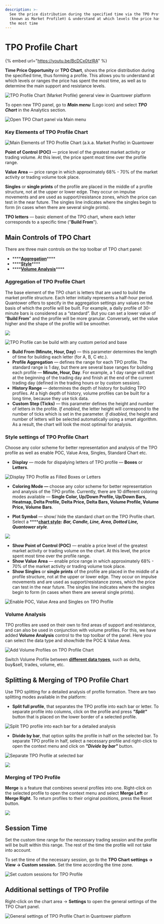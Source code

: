 ```yaml
---
description: >-
  See the price distribution during the specified time via the TPO Profile
  (known as Market Profile®) & understand at which levels the price has spent
  the most time
---
```


# TPO Profile Chart

{% embed url="https://youtu.be/BcDCx0tzlRA" %}

**Time Price Opportunity** or **TPO Chart**, shows the price distribution during the specified time, thus forming a profile. This allows you to understand at which levels or ranges the price has spent the most time, as well as to determine the main support and resistance levels.

![TPO Profile Chart \(Market Profile\) general view in Quantower platform](../.gitbook/assets/tpo-profile-chart-general-view.png)

To open new TPO panel, go to _**Main menu**_ \(Logo icon\) and select _**TPO Chart**_ in the Analytics section.

![Open TPO Chart panel via Main menu](../.gitbook/assets/tpo_start.png)

### Key Elements of TPO Profile Chart

![Main Elements of TPO Profile Chart \(a.k.a. Market Profile\) in Quantower](../.gitbook/assets/tpocontrols.png)

**Point of Control \(POC\)** — price level of the greatest market activity or trading volume. At this level, the price spent most time over the profile range.

**Value Area** — price range in which approximately 68% - 70% of the market activity or trading volume took place.

**Singles** or **single prints** of the profile are placed in the middle of a profile structure, not at the upper or lower edge. They occur on impulse movements and are used as support/resistance zones, which the price can test in the near future. The singles line indicates where the singles begin to form \(in cases when there are several single prints\).

**TPO letters** — basic element of the TPO chart, where each letter corresponds to a specific time \("**Build From**"\).

## Main Controls of TPO Chart

There are three main controls on the top toolbar of TPO chart panel:

* \*\*\*\*[**Aggregation**](tpo-chart.md#aggregation-of-tpo-profile-chart)\*\*\*\*
* \*\*\*\*[**Style**](tpo-chart.md#style-settings-of-tpo-profile-chart)\*\*\*\*
* \*\*\*\*[**Volume Analysis**](tpo-chart.md#volume-analysis)\*\*\*\*

### Aggregation of TPO Profile Chart

The base element of the TPO chart is letters that are used to build the market profile structure. Each letter initially represents a half-hour period. Quantower offers to specify in the aggregation settings any values on the basis of which the profile will be built. For example, a daily profile of 30-minute bars is considered as a “standard”. But you can set a lower value of “**Build From**” and the profile will be more granular. Conversely, set the value higher and the shape of the profile will be smoother.

![](../.gitbook/assets/custom-period.gif)

![TPO Profile can be build with any custom period and base](../.gitbook/assets/screenshot_11.png)

* **Build From \(Minute, Hour, Day\)** — this parameter determines the length of time for building each letter \(for A, B, C etc.\).
* **Profile Aggregation** — defines the range for each TPO profile. The standard range is 1 day, but there are several base ranges for building each profile — **Minute, Hour, Day**. For example, a 1 day range will start at the beginning of the trading day and finish at the end of the current trading day \(defined in the trading hours or by custom session\).
* **History Range** — determines the depth of history for building TPO profiles. At a high depth of history, volume profiles can be built for a long time, because they use tick data.
* **Custom Step \(Ticks\)** — this parameter defines the height and number of letters in the profile. _If enabled_, the letter height will correspond to the number of ticks which is set in the parameter. _If disabled_, the height and number of letters will be selected automatically using a smart algorithm. As a result, the chart will look the most optimal for analysis.

### Style settings of TPO Profile Chart

Choose any color scheme for better representation and analysis of the TPO profile as well as enable POC, Value Area, Singles, Standard Chart etc.

* **Display** — mode for dispalying letters of TPO profile — **Boxes** or **Letters**.

![Display TPO Profile as Filled Boxes or Letters](../.gitbook/assets/display-boxes-or-letters.png)

* **Coloring Mode —** choose any color scheme for better representation and analysis of the TPO profile. Currently, there are 10 different coloring modes available — **Single Color, Up/Down Profile, Up/Down Bars, Heatmap, Delta Profile, Delta Price, Delta Bars, Volume Profile, Volume Price, Volume Bars**.

* **Plot Symbol** — show/ hide the standard chart on the TPO Profile chart. Select a ****[**chart style**](chart/chart-types/#chart-types-and-styles)**:** _**Bar, Candle, Line, Area, Dotted Line, Quantower style**_.

![](../.gitbook/assets/overlaying-chart.gif)

* **Show Point of Control \(POC\)** — enable a price level of the greatest market activity or trading volume on the chart. At this level, the price spent most time over the profile range. 
* **Show Value Area** — enable price range in which approximately 68% - 70% of the market activity or trading volume took place. 
* **Show Singles** or **single prints** of the profile are placed in the middle of a profile structure, not at the upper or lower edge. They occur on impulse movements and are used as support/resistance zones, which the price can test in the near future. The singles line indicates where the singles begin to form \(in cases when there are several single prints\).

![Enable POC, Value Area and Singles on TPO Profile](../.gitbook/assets/key-elemetns-tpo.gif)

### Volume Analysis

TPO profiles are used on their own to find areas of support and resistance, and can also be used in conjunction with volume profiles. For this, we have added **Volume Analysis** control to the top toolbar of the panel. Here you can select the data type and show/hide the POC & Value Area.

![Add Volume Profiles on TPO Profile Chart](../.gitbook/assets/volume-analysis-tpo.gif)

Switch Volume Profile between [**different data types**](chart/volume-analysis-tools/#data-types-of-volume-analysis-tools), such as delta, buy&sell, trades, volume, etc.

## Splitting & Merging of TPO Profile Chart

Use TPO splitting for a detailed analysis of profile formation. There are two splitting modes available in the platform:

* **Split full profile**, that separates the TPO profile into each bar or letter. To separate profile into columns, click on the profile and press _**"Split"**_ button that is placed on the lower border of a selected profile.

![Split TPO profile into each bar for a detailed analysis](../.gitbook/assets/splitting.gif)

* **Divide by bar**, that option splits the profile in half on the selected bar. To separate TPO profile in half, select a necessary profile and right-click to open the context menu and click on _**"Divide by bar"**_ button.

![Separate TPO Profile at selected bar](../.gitbook/assets/divide-at-bar.png)

![](../.gitbook/assets/dividing.gif)

### Merging of TPO Profile

**Merge** is a feature that combines several profiles into one. Right-click on the selected profile to open the context menu and select **Merge Left** or **Merge Right**. To return profiles to their original positions, press the Reset button.

![](../.gitbook/assets/merging-tpo-profile_market-profile.gif)

## Session Time

Set the custom time range for the necessary trading session and the profile will be built within this range. The rest of the time the profile will not take into account.

To set the time of the necessary session, go to the **TPO Chart settings -&gt; View -&gt; Custom session.** Set the time according the time zone.

![Set custom sessions for TPO Profile](../.gitbook/assets/custom-session-time.gif)

## Additional settings of TPO Profile

Right-click on the chart area -&gt; **Settings** to open the general settings of the TPO Chart panel. 

![General settings of TPO Profile Chart in Quantower platform](../.gitbook/assets/tpo-chart-settings.png)



